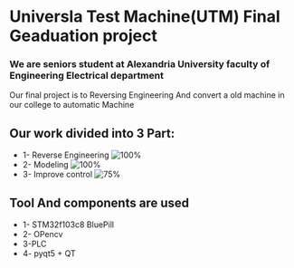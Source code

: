 # Universla Test Machine(UTM) Final Geaduation project 
### We are seniors student at Alexandria University faculty of Engineering Electrical department
Our final project is to Reversing Engineering And convert a old machine in our college to automatic Machine


## Our work divided into 3 Part:
* 1- Reverse Engineering 
![100%](https://progress-bar.dev/100?title=completed)
* 2- Modeling
![100%](https://progress-bar.dev/100?title=completed) 
* 3- Improve control
![75%](https://progress-bar.dev/75?title=completed)


## Tool And components are used
* 1- STM32f103c8 BluePill
* 2- OPencv
* 3-PLC
* 4- pyqt5 + QT


